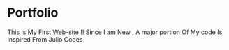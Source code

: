 # Portfolio
This is My First Web-site !! Since I am New , A major portion Of My code Is Inspired From Julio Codes
